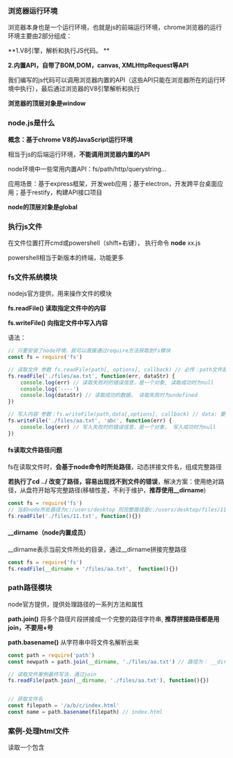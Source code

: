 ###  浏览器运行环境

浏览器本身也是一个运行环境，也就是js的前端运行环境，chrome浏览器的运行环境主要由2部分组成：

**1.V8引擎，解析和执行JS代码。 **

**2.内置API，自带了BOM,DOM，canvas, XMLHttpRequest等API**

我们编写的js代码可以调用浏览器内置的API（这些API只能在浏览器所在的运行环境中执行），最后通过浏览器的V8引擎解析和执行

**浏览器的顶层对象是window**





### node.js是什么

**概念：基于chrome V8的JavaScript运行环境**

相当于js的后端运行环境，**不能调用浏览器内置的API**

node环境中一些常用内置API：fs/path/http/querystring...

应用场景：基于express框架，开发web应用；基于electron，开发跨平台桌面应用；基于restify，构建API接口项目

**node的顶层对象是global**



### 执行js文件

在文件位置打开cmd或powershell（shift+右键）， 执行命令 **node** xx.js

powershell相当于新版本的终端，功能更多



### fs文件系统模块

nodejs官方提供，用来操作文件的模块

**fs.readFile()  读取指定文件中的内容**

**fs.writeFile() 向指定文件中写入内容**

语法：

```javascript
// 只要安装了node环境，就可以直接通过require方法获取到fs模块
const fs = require('fs')

// 读取文件 参数 fs.readFile(path[, options], callback) // 必传：path文件路径和回调函数, 可选：options 指定编码格式
fs.readFile('./files/aa.txt', function(err, dataStr) {
    console.log(err) // 读取失败时的错误信息，是一个对象, 读取成功时为null
    console.log('----')
    console.log(dataStr) // 读取成功的数据， 读取失败时为undefined
})

// 写入内容 参数：fs.writeFile(path,data[,options], callback) // data: 要写入的内容
fs.writeFile('./files/aa.txt', 'abc', function(err) {
    console.log(err) // 写入失败时的错误信息，是一个对象， 写入成功时为null
})
```



#### fs读取文件路径问题

fs在读取文件时，**会基于node命令时所处路径**，动态拼接文件名，组成完整路径

**若执行了cd ../ 改变了路径，容易出现找不到文件的错误**，解决方案：使用绝对路径，从盘符开始写完整路径(移植性差，不利于维护，**推荐使用__dirname**)

```js
const fs = require('fs')
// 当前node所处路径为c:/users/desktop 则完整路径是c:/users/desktop/files/11.txt
fs.readFile('./files/11.txt', function(){})
```



#### __dirname（node内置成员）

__dirname表示当前文件所处的目录，通过__dirname拼接完整路径

```js
const fs = require('fs')
fs.readFile(__dirname + '/files/aa.txt',  function(){})
```





### path路径模块

node官方提供，提供处理路径的一系列方法和属性

**path.join()**  将多个路径片段拼接成一个完整的路径字符串,  **推荐拼接路径都是用join，不要用+号**

**path.basename()**  从字符串中将文件名解析出来

```js
const path = require('path')
const newpath = path.join(__dirname, './files/aa.txt') // 路径为： __dirname/files/aa.txt

// 读取文件案例最终写法，通过join
fs.readFile(path.join(__dirname, './files/aa.txt'), function(){})


// 获取文件名
const filepath = '/a/b/c/index.html'
const name = path.basename(filepath) // index.html
```



### 案例-处理html文件

读取一个包含<style>和<script>标签代码的html文件，提取里面的style, script部分到单独的css, js文件中存放

最终形成.css .js  .html 3个文件单独存放，html中通过外链引用.css和.js 的形式

```js
// 创建读取script和style的正则
const regStyle = /<style>[\S\s]*<\/style>/ //匹配任意空白和非空白字符 *表示任意次
const regJs = /<script>[\s\S]*<\/script>/

// resolveCSS方法，提取html文件中的<style></style>部分代码，放到单独样式文件中
function resolveCSS(htmlStr) {
    // 用正则截取style部分代码
    const res = regStyle.exec(htmlStr)
    const newCSS = res[0].replace('<style>', '').replace('</style>', '')
    
    // 写入新文件
    const fs = require('fs')
    const path = require('path')
    fs.writeFile(path.join(__dirname, './css/index.css'), newCSS, function(err) {
        if (err) console.log('CSS写入失败')
        console.log('CSS写入成功')
    })
}

// 提取js代码，和css处理逻辑一样
function resolveJS(htmlStr) {}

// 处理html文件，把包含的script和style部分代码去除，替换为link形式
function resolveHTML(htmlStr){
    const newHTML = htmlStr.replace(regStyle, '<link rel="stylesheet" href="./css/index.css" />')
    					   .replace(regJs, '<script src="./js/index.js"></script>')
    // 写入新的index.html文件
    const fs = require('fs')
    const path = require('path')
    fs.writeFile(path.join(__dirname, './index.html'), newHTML, function(err){
        if(err) console.log('写入html失败')
        console.log('写入html成功')
    })
}
```





### http模块

node官方提供，创建web服务器的模块

创建web服务器步骤

```js
// 1.导入模块
const http = require('http')
// 2.创建web服务器实例
const server = http.createServer()

// 3.给服务器绑定request事件
// 只要有客户端请求，就会触发request事件
 server.on('request', (req, res) => {
     // 触发事件后的回调
     console.log('someone visit webserver')
     /*
     	req请求对象包含了客户端的相关属性，例如：
     	req.url是客户端请求的url地址， 请求地址从端口号后面开始，若请求的是根地址，则url就是'/'
     	req.method 客户端请求类型  默认是get
     */
     
     /*
     	res是响应对象， 通过res.end()传要响应的内容
     	res.setHeader 设置响应头各种字段 中文一定要设置否则乱码
     */ 
     res.setHeader('Content-Type', 'text/html; charset=utf-8')
     res.end('我是node server') // 被插入到页面的body标签中
 })

// 4.启动服务器 指定端口号和回调函数
server.listen(80, () => {
    console.log('http server running at http://127.0.0.1')
})
```



**根据不同的请求地址返回对应内容**

```js
server.on('request', (req, res) => {
    const url = req.url // 获取请求地址
    let content = '<h1>not found</h1>'
    if (url === 'index.html') {
        content = '<h1>首页</h1>'
    }
    if (url === 'about.html') content = '<h1>关于</h1>'
    res.setHeader('Content-Type', 'text/html; charset=utf-8')
    // 把响应内容返给客户端
    res.end(content)
})
```



#### 读取文件内容返回给客户端

```js
/*
	思路：前端请求地址映射为服务器的资源储存地址，读取文件内容后返回给客户端
	例如请求/index.html 服务端映射资源路径为 资源完整路径+/index.html 通过__dirname拼接
*/ 
const http = require('http')
const server = http.createServer()
const fs = require('fs')
const path = require('path')

 server.on('request', (req, res) => {
     const url = req.url
     // 把请求路径映射到资源路径
     // 用户请求/index.html 后台资源路径实际为: __dirname+/web/index.html
     fs.readFile(path.join(__dirname, '/web', url), 'utf8', function(err, dataStr) {
         if(err) console.log('请求失败')
         res.end(dataStr) // 把读取成功后的内容相应给客户端
     })
 })

// 4.启动服务器 指定端口号和回调函数
server.listen(80, () => {
    console.log('http server running at http://127.0.0.1')
})
```



### 模块化

优点：提升代码复用性，提升代码可维护性，实现按需加载

nodeJs遵循CommonJS模块化规范

nodejs的模块分类：

1.内置模块（由nodeJs官方提供，如fs, path, http）

2.自定义模块（用户创建的每个js文件都是自定义模块）

3.第三方模块（由第三方开发的模块，也叫做包）



#### 加载模块

调用require()方法即加载模块

**require()加载模块时会执行模块中的代码**

```js
const fs = require('fs') // 加载内置模块
const moment = require('moment') // 加载第三方模块和内置模块差不多

const custom = require('./costom.js') // 加载自定义模块需要指定路径
```

**模块有自己的作用域，不会共享变量和属性**

```js
// a.js
const name = 'david'

// b.js
const m = require('./a.js')
console.log(m) // {}  打印的是一个空对象，模块作用域，模块成员不共享
```



#### module对象

在每个.js自定义模块中都有一个module对象，储存了和当前模块有关信息，如id,path,filename,exports等等

##### exports向外共享成员

exports是module对象上的一个属性，默认值是一个空对象

module.exports 可以将模块内成员共享出去，供外界调用

**外部使用require()方法得到的就是module.exports所指向的对象**



#### 加载机制

1.模块首次加载会放到缓存中，如引用了多次同一个模块，模块中的代码只会执行一次

2.内置模块优先级最高，如第三方模块和内置模块重名，优先加载内置模块

3.require()加载的模块不写后缀名，会自动补全，优先补全为js，如果没有xx.js这个文件，补全为xx.json

4.require()加载的是文件夹，优先加载文件夹内package.json中指定的main入口文件，若没有package.json，则加载index.js

查找机制： 如果加载模块不是内置模块，也没有路径标识，node会从当前模块的父目录开始尝试从/node_modules中加载第三方模块，如果没有则移动到再上一层，直到系统根目录



### npm

全球最大的包共享平台，也就是第三方模块共享平台，可以从官方服务器下载所需包，通过npm包管理工具下载包

npm init -y  创建package.json包管理配置文件， -y表示采用系统默认的基本配置信息

npm install xx   安装包



#### 自己发布npm包

创建一个npm项目，创建入口文件，创建README.md 说明文档，创建package.json 包配置文件

关键步骤：package.json中配置入口文件main: index.js，创建src文件夹，将对应功能写到独立的js文件中再导出

index.js主要用来暴露模块，暴露包中要提供的各种功能

```js
// index.js 入口文件
const date = require('./src/dateFormat.js')
const escape = require('./src/htmlEscape.js')

// 暴露功能模块
module.exports = {
    ...date, // 展开对象挂载到模块上, 因为date导出的对象也挂载了多个方法
    ...escape
}

// 使用方式
const myUtils = require('david-pacakge') // package.json中配置的包名
myUtils.formatDate(new Date())
```



**发布包流程：**

1.npm官网注册账号

2.终端内执行**npm login** 依次输入用户名、密码、邮箱后登录成功

3.将终端切换到包的根目录，执行**npm publish**,即将包发布到了npm(注意包名必须唯一)





### express

基于nodejs的一个web开发框架，用来创建web服务器（代替内置模块http，更高效），本质也是一个第三方模块

express最常见的使用：

创建web网页资源服务器，创建api接口服务器



#### 安装

npm install express@4.17.1  安装指定版本

#### 使用

```js
// 导入模块
const express = require('express')
// 创建web服务器
const app = express()

app.listen(80, () => {
    console.log('express server is running at http://127.0.0.1')
})

// 监听get请求
app.get('请求URL', function(req, res) {/* 处理函数 */})
// 监听post请求
app.post('请求URL', function() {/* 处理函数 */})

// 返回数据
app.get('/user', function(req, res) {
    // send方法可以响应一个JSON对象， 也可以响应文本
    res.send({name: 'david', age: 35})
})


// 获取url中的参数  127.0.0.1/?name=david&age=35
app.get('/', function(req, res) {
    // req.query获取url上的参数
    console.log(req.query) // {name: 'david', age: 35}
})

// 获取动态参数 请求地址127.0.0.1/user/123
app.get('/user/:id', function(req, res) {
    // req.params匹配动态参数
    console.log(req.params) // {id: 123}
})
```



#### 托管静态资源

app.use(express.static(’目录‘))   对外提供静态资源

```js
/* 
	指定public目录为静态资源文件夹，如images,css,js都是public文件夹内的资源，就都可以访问到了
	访问的路径不需要添加/public路径，默认访问的就是public路径下的资源
	localhost:3000/images/xx.jpg
	localhost:3000/css/style.css
	localhost:3000/js/xx.js
*/
app.use(express.static('./public')) // 当前文件相对路径
app.use(express.static('./files')) // 可以托管多个静态资源目录


// 挂载路径前缀
app.use('/resource', express.static('./public')) // 需要访问localhost:3000/resource/js/xx.js 才能访问资源
```



#### 路由

express中，路由是指客户端请求与服务器处理函数的**映射关系**

express中路由分3部分组成：请求类型，请求的URL，处理函数

```js
// 挂载路由，匹配get请求， 请求url为/user
app.get('/user', (req, res) => {
    res.send('hello get')
})

// 挂载路由，匹配post请求，请求url为/
app.post('/', (req, res) => {
    res.send('hello post')
})
```



#### 路由模块化

不推荐把路由直接挂载到app上，推荐抽离到单独模块管理

```js
// router.js文件内，创建路由实例
const express = require('express')
// 创建路由实例
const router = express.Router()
// 挂载路由
router.get('/user/list', (req, res) => {res.send('get list')})
router.post('/user/add', (req, res) => {res.send('post add')})

// 导出路由
module.exports = router
```

app模块内导入路由

```js
// 导入路由模块
const useRouter = require('./router.js')
// 注册路由模块
app.use(useRouter) // app.use 用来注册全局中间件, 路由本质上也是一个中间件

// 给路由添加统一前缀
app.use('/api', useRouter) // 访问时路径前要加/api
```





#### nodemon

监听代码，修改node代码后自动重启服务，无需手动重启

安装：npm i nodemon -g

使用：nodemon xx.js     使用nodemon运行的js代码，就可以监听代码改动，并自动重启项目



#### 中间件

express中间件概念：

业务处理环节中的中间过程，必须有输入和输出，本质是一个函数

当请求到达服务器后，可以连续调用多个中间件，从而对请求进行预处理

客户端请求==》中间件1===》中间件2===》....中间件N===》处理完毕响应(路由)===》客户端接收响应

next函数作用：是多个中间件连续调用的关键，表示把流转关系转交给下一个**中间件**或**路由**

```js
// 官方示例：这是一个中间件函数，它的形参中必须包含一个next函数， 这是和路由函数的区别
app.get('/', function(req, res, next) {
    next() // 处理完毕，转交处理给下一个中间件或路由
})
```

##### 全局中间件

```js
const express = require('express')
const app = express()

// 定义中间件函数
const mw = function(req, res, next) {
    console.log('我是中间件')
    const reqTime = new Date().getTime()
    req.reqTime = reqTime // 给req对象添加属性，流转到下一个函数中使用
    next() // 必须调用，流转req和res给下一个函数
}
// 注册全局中间件
app.use(mw)

app.get('/', function(req, res) {
    console.log(req.reqTime) // 获取中间件添加的属性
})
app.listen(80, () => {console.log('server is running')})
```

##### 局部中间件

不使用app.use的就是局部中间件

```js
const mw = function(req, res, next) {
    console.log('中间件函数')
    next()
}
const mw2 = function() {}
/*
	挂载局部生效的中间件，可以同时挂载多个，会先调用中间件函数，再调用路由函数
*/
app.get('/', mw, mw2, function(req, res) {
    res.send('home')
})
```

##### 路由级别中间件

```js
const app = express()
const router = express.Router()

// 路由上注册中间件
router.use(function(req, res, next) {
    next()
})
app.use(router)
```

##### 错误级别中间件

```js
app.get('/', function(req, res) {
    throw new Error('some error') // 模拟错误并抛出
})

// 错误级别的中间件多一个形参err，包含了错误信息, 捕获错误防止程序崩溃, ！必须注册在所有路由之后！
app.use(function(err, req, res, next) {
    console.log('错误信息:', err.message )
    res.send('error==>', err.message) // 响应错误信息
})
```

##### 内置中间件

node官方提供的中间件

```js
// express.static 托管静态资源的中间件

// express.json  解析json格式的请求数据
app.use(express.json())
// express.urlencoded  解析url-encoded格式的请求数据
app.use(express.urlencoded({ extended: false }))
```

获取请求体演示：

```js
const express = require('express')
const app = express()

// 关键：配置解析json的中间件
app.use(express.json())

app.post('/user', function(req, res) {
    // req.body可以获取客户端发送的请求体数据，默认情况若不配置解析数据的中间件res.body = undefined
    console.log(req.body)
    res.send('ok')
})

app.listen(80, function() {console.log('server is running')})
```



##### 第三方中间件

body-parser ：解析请求体数据中间件

安装 **npm install body-parser**，require导入， app.use注册中间件

```js
const parser = require('body-parser')

app.use(parser.urlencoded({extended: false}))

app.post('user', function(req, res) {
    console.log(req.body) // 可以解析url-encoded格式数据
})
```



##### 自定义中间件

模拟express.urlencoded中间件

```js
// 0.创建服务器 略

// node内置模块querystring, 转换数据格式用
const qs = require('querystring')

// 1. 定义中间件
app.use((req, res, next) => {
    // 1.1监听req的data事件, 当服务端接收到数据时就会出发这个事件
    // 当数据很大时，不会一次接收完，可能多次触发事件，定义一个变量存储所有数据
    let str = ''
    req.on('data', (chunk) => { // chunk就是每次触发事件时接收到的数据
        str += chunk
    })
    // 1.2 监听req的end事件， 请求发送完毕后触发
    req.on('end', () => {
        console.log(str) // 完整的数据，是一个字符串
        // 1.3 把字符串数据转换成对象
       	const body = qs.parse(str)
        // 1.4 把body挂载到req.body上，给下游中间件或路由使用
        req.body = body
        next() // 别忘记调用next
    })
})

// 下游路由
app.post('/user',  function(req, res) {
    res.send(req.body) // 获取body数据并响应回去
})
```

**封装成模块**

```js
// custom-parser.js 文件名
const qs = require('querystring')

function bodyParser(req, res, next) {
    let str = ''
    req.on('data', (chunk) => {
        str += chunk
    })
    req.on('end', () => {
       	const body = qs.parse(str)
        req.body = body
        next()
    })
}
module.exports = bodyParser

// 使用模块
const customParser = require('custom-parser')
app.use(customParser)
```



##### 注意事项

1.多个中间件共享req和res对象

2.中间件必须定义在路由前面（错误级别中间件定义在最后）

3.必须调用next函数

4.next函数执行后不要再写代码



#### 编写接口

```js
// app.js 
const express = require('express')
const app = express()

// 导入路由
const router = require('./router.js')

// 注册解析请求体中间件
app.use(express.urlencoded({extended: false}))

// 指定/api为统一路由前缀， 注册全局路由
app.use('/api', router)
// 启动服务
app.listen(80, function() {})


// router.js
const express = require('express')
const router = express.Router()

// 挂载get请求路由  前端请求路径为: /api/user
router.get('/user', function(req, res) {
    // 获取查询参数
    const query = req.query
    
    res.send({
        code: '000000',
        msg: 'get请求成功',
        data: query // 把请求查询参数原样返给前端
    })
})

// 挂载post请求路由  请求路径：/api/other
router.post('/other', function(req, res) {
    // 获取请求体数据
    const body = req.body 
    res.send({
        code: '000000',
        msg: 'post请求成功',
        data: body
    })
})
```

#### 跨域

cors解决跨域

安装cors中间件: npm install cors

**原理：跨域的响应是被浏览器阻止的，在服务端配置响应头：Access-Control-Allow-*， 客户端识别到这种响应头就不会被拦截了**

```js
// 导入模块
const cors = require('cors')
// 在所有路由前注册cors中间件
app.use(cors())

const router = require('./router.js')

app.use('/api', router)
```



#### cors响应头类型

**Access-Control-Allow-Origin: <origin> | ***       origin的值指定了允许访问该资源的外域URL， *就是通配符，允许任何外域请求

**Access-Control-Allow-Headers  ：**  默认情况cors仅支持9种客户端请求头（Accept, Accept-Language, Content-Language, DPR, Downlink, Save-Data, Viewport-Width, Width, Content-Type (值仅限于text/plain，multipart/form-data , application/x-www-form-urlencoded 三者之一) ）

如果客户端发送额外的请求头，则服务端需要对额外请求头进行声明，否则请求会失败

**Access-Control-Allow-Methods:**   默认情况cors仅支持get,post,head请求， 如果客户端希望通过put,delete方式请求服务端，需要配置这个响应头

```js
// 设置只允许来自指定域名的请求
res.setHeader('Access-Control-Allow-Origin', 'http://xx.com')

// 声明允许客户端发送Content-Type和X-Custom-Header请求头
res.setHeader('Access-Control-Allow-Headers', 'Content-Type, X-Custom-Header')

// 声明允许的请求方式
res.setHeader('Access-Control-Allow-Methods', 'POST, GET, PUT, HEAD, DELETE') // 允许这5个方法 或*允许所有
```



#### cors请求的分类

客户端在请求CORS接口时，根据请求方式和请求头不同，可将CORS请求分为2类

**简单请求只发生一次请求，预检请求发生二次**



**简单请求**

满足以下2个条件就是简单请求

1.请求方式是GET/POST/HEAD

2.HTTP头部信息不超过cors默认支持的9个类型



**预检请求**

**预检请求概念：在浏览器和服务端正式通信前，浏览器会发送OPTION请求进行预检，以获知服务器是否允许该实际请求，这次OPTION请求被称为预检请求。服务器成功响应预检请求后，才会发送真正的请求并携带真实数据。**

符合以下条件之一，就需要执行预检请求

1.GET,POST,HEAD之外的请求类型

2.请求头中包含自定义头部字段

3.发送的数据类型是application/json



#### JSONP接口

jsonp概念：浏览器通过script标签的src属性，请求服务端数据，同时服务端返回一个函数的调用，这种请求方式就是jsonp，**jsonp仅支持get请求， 不是真正的AJAX请求，因为没有使用XMLHttpRequest对象**

实现步骤：

1. 获取客户端发送过来的回调函数名字
2. 拼接一个函数调用的字符串
3. 把字符串响应给客户端的<script>标签进行解析

```js
// 创建jsonp接口， 放在cors中间件前防止cors冲突， 放后面会被被cors处理成跨域接口
app.get('/api/jsonp', function(req, res) {
    // 获取回调函数的名字
    const funcName = req.query.callback
    // 传给回调函数的数据
    const data = { name: 'david', age: 35}
    // 发送的是一个函数调用，拼接成字符串返回给客户端
    const scriptStr = `${funcName}(${JSON.stringify(data)})`  // funcName(data) 就是这种样式
    res.send(scriptStr) // 响应给客户端的<script>标签进行解析
})

const cors = require('cors')
app.use(cors())
const router = require('./router.js')
app.use('/api', router)
```

**客户端用jquery进行jsonp接口请求**

```js
// 绑定事件触发请求
$('#button').on('click', function() {
    $.ajax({
        method: 'GET',
        url: 'http://127.0.0.1/api/jsonp',
        dataType: 'jsonp', // 必须指定为jsonp请求
        success: function (res) {
            console.log(res) // {name: 'david', age: 35}
        }
    })
})
```



### mySQL

#### 安装

mySQL sever  数据库服务软件

mySQL workbench 可视化操作工具



#### 项目中操作mySQL

1.安装mySQL模块

2.通过mySql模块连接数据库

3.通过mySql模块执行SQL语句

**安装模块**

npm install mysql

**建立数据库连接**

```js
const mysql = require('mysql')

// 建立与mysql数据库的连接
const db = mysql.createPool({
    host: '127.0.0.1', // 数据库地址
    user: 'root',
    password: 'admin123',
    database: 'my_db_01' // 要操作哪个数据库
})


// 查询users表数据
const sqlStr = 'select * from  users'
db.query(sqlStr, (err, res) => { // 执行完毕的回调函数
    // 查询失败
    if (err) console.log(err.message)
    // 查询成功
    console.log(res)
})

// 插入数据 
const user = { name: 'david', password: '123456' }
// ?表示占位符
const insertSql = 'insert into users(name, password) VALUES(?, ?)'
// 方法中按顺序传入占位符的数据， 通过affectedRows判断是否执行成功
db.query（insertSql, [user.name, user.password], (err, res) => {
    if (err) console.log('执行失败')
    if (res.affectedRows === 1) console.log('执行成功')
}）

// 更新数据
const user2 = { id:7, name: 'kashin', password: '000' }
// 也要使用?作为占位符
const updateSql = 'update users SET name=?, password=? WHERE id=?'
// 按顺序传入占位符对应数据， 备注：sql中如果只有一个占位符，可以省略[]，直接传数据
db.query(updateSql, [user2.name, user2.password, user2.id], (err, res) => {
    if (res.affecedRows === 1) console.log('成功')
})
```



### web开发模式

大致分为2种：

1.服务端渲染： 服务端发送html页面给客户端，服务端通过字符串拼接动态生成

​	优点：前端响应快，只需渲染页面，利于SEO

​	缺点：占用服务端资源，不利于前后端分离，对于前端复杂的项目开发效率低

2.前端渲染： 前端专注UI， 后端专注API

​	优点：AJAX可实现局部渲染，用户体验好， 减轻服务端渲染压力

​	缺点：不利于SEO（Vue，react的SSR能解决该问题）



### Session

**http协议是无状态性的，每次http请求都是独立的**

Cookie在身份认证中的作用：

客户端第一次请求时，服务端通过响应头的形式，向客户端发送一个身份认证的Cookie,客户端会自动将Cookie保存到浏览器中。

随后当客户端每次请求时，浏览器会自动将该Cookie通过请求头发送给服务器，服务器即可验证该客户端身份

**Cookie不具备安全性：** 浏览器发送的Cookie可能伪造，需要服务端认证通过, 见以下session认证



#### express-session中间件

```js
const express = require('express')
const app = express()

const session = require('express-session')
// 注册session中间件.传入一个配置对象
app.use(session({
    secret: 'abc123',
    resave: false,
    svaUninitialized: true
}))


// 在session上保存数据
app.post('/api/login', (req, res) => {
    if (req.body.username !== 'david' && req.body.password !== '123456') {
        return res.send({status: 1, msg: '登陆失败'})
    }
    // 配置了express-session, 才能获取到req.session属性
    req.session.user = req.body // 把用户信息保存到session中
    req.session.isLogin = true  // 把登录状态保存到session中
    res.send({stuats: 0, msg: '登录成功'})
})


// 从session上获取数据
app.get('/api/userInfo', (req, res) => {
    if (!req.session.isLogin) { // 用户未登录
        return res.send({status: 1, msg: 'fail'})
    }
})

// 清空session
app.post('/api/logout', (req, res) => {
    req.session.destroy() // 只会清空当前用户的session
    res.send({status: 0, msg: '退出登录成功'})
})
```



#### session的局限性

session基于cookie实现，cookie默认不支持跨域，当涉及前端跨域请求接口时需要很多额外配置。



#### JWT

JSON Web Token：跨域认证解决方案

JWT由3部分组成：header.payload.signature      其中payload部分是真正的用户信息加密后生成的字符串

![image-20231218175505452](D:\typora-img\image-20231218175505452.png)



#### express中使用jwt

安装2个包：npm install jsonwebtoken express-jwt 

jsonwebtoken：用于生成jwt字符串

express-jwt：用于将jwt字符串解析还原成JSON对象